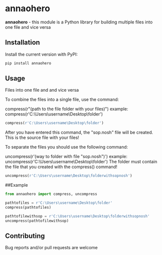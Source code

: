 # annaohero

**annaohero** - this module is a Python library for building multiple files into one file and vice versa

## Installation

Install the current version with PyPI:

```python
pip install annaohero
```

## Usage

Files into one file and and vice versa

To combine the files into a single file, use the command:

compress(r"(path to the file folder with your files)") example: compress(r'C:\Users\username\Desktop\folder')

```python
compress(r'C:\Users\username\Desktop\folder')
```
After you have entered this command, the "sop.nosh" file will be created. This is the source file with your files!

To separate the files you should use the following command:

uncompress(r'(way to folder with file "sop.nosh")') example: uncompress(r'C:\Users\username\Desktop\folder') The folder must contain the file that you created with the compress() command!

```python
uncompress(r'C:\Users\username\Desktop\folderwithsopnosh')
```

##Example

```python
from annaohero import compress, uncompress

pathtofiles = r'C:\Users\username\Desktop\folder'
compress(pathtofiles)

pathtofilewithsop = r'C:\Users\username\Desktop\folderwithsopnosh'
uncompress(pathtofilewithsop)

```

## Contributing

Bug reports and/or pull requests are welcome